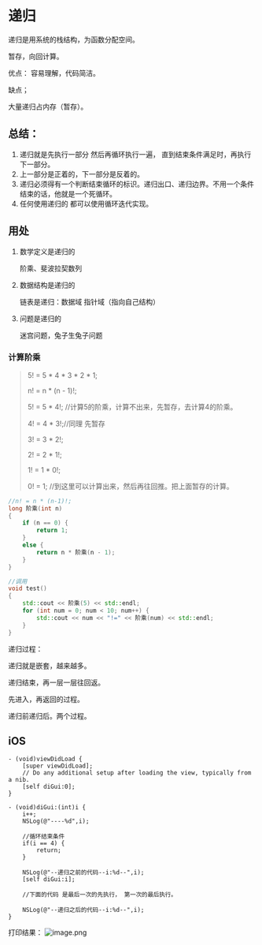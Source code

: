 # 递归

递归是用系统的栈结构，为函数分配空间。

暂存，向回计算。

优点：
容易理解，代码简洁。

缺点；

大量递归占内存（暂存）。

## 总结：

1. 递归就是先执行一部分  然后再循环执行一遍， 直到结束条件满足时，再执行下一部分。
2. 上一部分是正着的，下一部分是反着的。
3. 递归必须得有一个判断结束循环的标识。递归出口、递归边界。不用一个条件结束的话，他就是一个死循环。
4. 任何使用递归的 都可以使用循环迭代实现。

## 用处

1. 数学定义是递归的

   阶乘、斐波拉契数列

2. 数据结构是递归的

   链表是递归：数据域 指针域（指向自己结构）

3. 问题是递归的

   迷宫问题，兔子生兔子问题

### 计算阶乘

> 5! = 5 * 4 * 3 * 2 * 1;
>
> n! = n * (n - 1)!;
>
> 5! = 5 * 4!; //计算5的阶乘，计算不出来，先暂存，去计算4的阶乘。
>
> 4! = 4 * 3!;//同理 先暂存
>
> 3! = 3 * 2!;
>
> 2! = 2 * 1!;
>
> 1! = 1 * 0!;
>
> 0! = 1; //到这里可以计算出来，然后再往回推。把上面暂存的计算。

```c++
//n! = n * (n-1)!;
long 阶乘(int n)
{
    if (n == 0) {
        return 1;
    }
    else {
        return n * 阶乘(n - 1);
    }
}

//调用
void test()
{
    std::cout << 阶乘(5) << std::endl;
    for (int num = 0; num < 10; num++) {
        std::cout << num << "!=" << 阶乘(num) << std::endl;
    }
}
```

递归过程：

递归就是嵌套，越来越多。

递归结束，再一层一层往回返。

先进入，再返回的过程。

递归前递归后。两个过程。

## iOS

```
- (void)viewDidLoad {
    [super viewDidLoad];
    // Do any additional setup after loading the view, typically from a nib.
    [self diGui:0];
}
```

```
- (void)diGui:(int)i {
    i++;
    NSLog(@"----%d",i);
    
    //循环结束条件
    if(i == 4) {
        return;
    }
    
    NSLog(@"--递归之前的代码--i:%d--",i);
    [self diGui:i];
    
    //下面的代码 是最后一次的先执行， 第一次的最后执行。
    
    NSLog(@"--递归之后的代码--i:%d--",i);
}
```

打印结果：
![image.png](https://upload-images.jianshu.io/upload_images/1892989-fa1c320308f1e25e.png?imageMogr2/auto-orient/strip%7CimageView2/2/w/1240)
